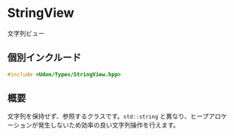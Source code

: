 # StringView

文字列ビュー

## 個別インクルード

```cpp
#include <Udon/Types/StringView.hpp>
```

## 概要

文字列を保持せず、参照するクラスです。`std::string` と異なり、ヒープアロケーションが発生しないため効率の良い文字列操作を行えます。
